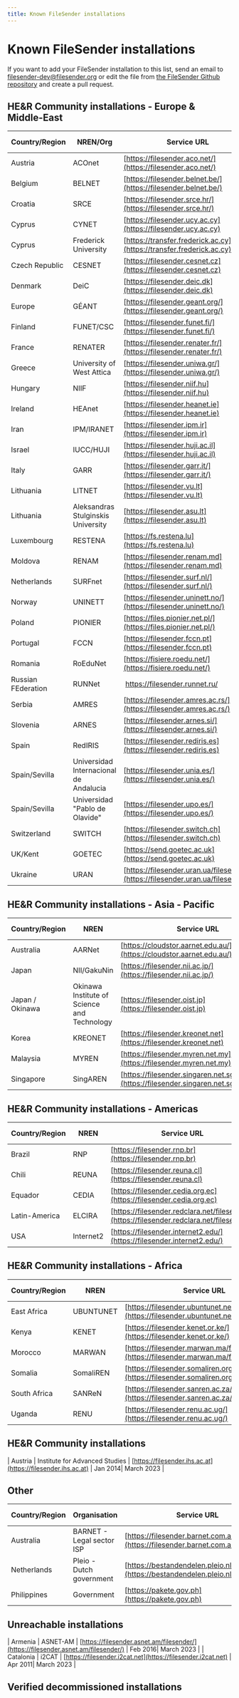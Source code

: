 ```yaml
---
title: Known FileSender installations
---
```


# Known FileSender installations

If you want to add your FileSender installation to this list, send an email to filesender-dev@filesender.org or edit the file from [the FileSender Github repository](https://github.com/filesender/filesender/tree/master/docs) and create a pull request.

## HE&R Community installations - Europe & Middle-East

| Country/Region|NREN/Org  | Service URL          | Known since| Last checked |
| --- | --- | --- |---|---|
| Austria  | ACOnet  | [https://filesender.aco.net/](https://filesender.aco.net/)      | Nov 2012| March 2023 |
| Belgium  | BELNET  | [https://filesender.belnet.be/](https://filesender.belnet.be/)      | Mar 2010| March 2023 |
| Croatia  | SRCE    | [https://filesender.srce.hr/](https://filesender.srce.hr/)      | Oct 2010|
| Cyprus  | CYNET    | [https://filesender.ucy.ac.cy](https://filesender.ucy.ac.cy)      | Nov 2012|
| Cyprus | Frederick University | [https://transfer.frederick.ac.cy](https://transfer.frederick.ac.cy) | Sep 2021|
| Czech Republic| CESNET  | [https://filesender.cesnet.cz](https://filesender.cesnet.cz)      | Feb 2012|
| Denmark  | DeiC    | [https://filesender.deic.dk](https://filesender.deic.dk)      | Mar 2012|
| Europe  | GÉANT    | [https://filesender.geant.org/](https://filesender.geant.org/)      | Sep 2010|
| Finland  | FUNET/CSC  | [https://filesender.funet.fi/](https://filesender.funet.fi/)      | Sep 2012|
| France  | RENATER  | [https://filesender.renater.fr/](https://filesender.renater.fr/)    | Nov 2013|
| Greece  | University of West Attica | [https://filesender.uniwa.gr/](https://filesender.uniwa.gr/) | Mar 2018|
| Hungary  | NIIF    | [https://filesender.niif.hu](https://filesender.niif.hu)      | Feb 2012|
| Ireland  | HEAnet  | [https://filesender.heanet.ie](https://filesender.heanet.ie)      | 2009 |
| Iran    | IPM/IRANET  | [https://filesender.ipm.ir](https://filesender.ipm.ir)      | Aug 2016|
| Israel  | IUCC/HUJI  | [https://filesender.huji.ac.il](https://filesender.huji.ac.il)      | Mar 2012|
| Italy    | GARR    | [https://filesender.garr.it/](https://filesender.garr.it/)      | Apr 2012|
| Lithuania  | LITNET  | [https://filesender.vu.lt](https://filesender.vu.lt)      | Feb 2012|
| Lithuania  | Aleksandras Stulginskis University  | [https://filesender.asu.lt](https://filesender.asu.lt)  | Feb 2012|
| Luxembourg  | RESTENA  | [https://fs.restena.lu](https://fs.restena.lu)        | Feb 2011|
| Moldova  | RENAM    | [https://filesender.renam.md](https://filesender.renam.md)      | Aug 2016|
| Netherlands  | SURFnet  | [https://filesender.surf.nl/](https://filesender.surf.nl/)      | Jun 2010|
| Norway  | UNINETT  | [https://filesender.uninett.no/](https://filesender.uninett.no/)    | 2009|
| Poland  | PIONIER  | [https://files.pionier.net.pl/](https://files.pionier.net.pl/)      | Apr 2013|
| Portugal  | FCCN    | [https://filesender.fccn.pt](https://filesender.fccn.pt)      | Jan 2011|
| Romania | RoEduNet | [https://fisiere.roedu.net/](https://fisiere.roedu.net/) | 2013 |
| Russian FEderation | RUNNet |  https://filesender.runnet.ru/ | Mar 2018|
| Serbia  | AMRES    | [https://filesender.amres.ac.rs/](https://filesender.amres.ac.rs/)    | Jul 2014|
| Slovenia  | ARNES    | [https://filesender.arnes.si/](https://filesender.arnes.si/)       | May 2011|
| Spain    | RedIRIS  | [https://filesender.rediris.es](https://filesender.rediris.es)      | Mar 2017|
| Spain/Sevilla  | Universidad Internacional de Andalucia| [https://filesender.unia.es/](https://filesender.unia.es/)  | May 2014|
| Spain/Sevilla  | Universidad "Pablo de Olavide"  | [https://filesender.upo.es/](https://filesender.upo.es/)  | May 2014|
| Switzerland  | SWITCH  | [https://filesender.switch.ch](https://filesender.switch.ch)      | Sep 2012|
| UK/Kent  | GOETEC  | [https://send.goetec.ac.uk](https://send.goetec.ac.uk)      | Aug 2014|
| Ukraine | URAN | [https://filesender.uran.ua/filesender/](https://filesender.uran.ua/filesender/) | Mar 2018|

## HE&R Community installations - Asia - Pacific

| Country/Region|NREN  | Service URL | Known since|
| --- | --- | --- |---|
| Australia  | AARNet  | [https://cloudstor.aarnet.edu.au/](https://cloudstor.aarnet.edu.au/)    | 2009 |
| Japan | NII/GakuNin | [https://filesender.nii.ac.jp/](https://filesender.nii.ac.jp/) | Oct 2017|
| Japan / Okinawa| Okinawa Institute of Science and Technology  | [https://filesender.oist.jp](https://filesender.oist.jp)  | Sep 2013|
| Korea    | KREONET  | [https://filesender.kreonet.net](https://filesender.kreonet.net)    | Mar 2014|
| Malaysia  | MYREN    | [https://filesender.myren.net.my](https://filesender.myren.net.my)    | Oct 2017|
| Singapore  | SingAREN  | [https://filesender.singaren.net.sg/filesender/](https://filesender.singaren.net.sg/filesender/)  | Jun 2016|

## HE&R Community installations - Americas

| Country/Region|NREN  | Service URL | Known since|
| --- | --- | --- |---|
| Brazil  | RNP    | [https://filesender.rnp.br](https://filesender.rnp.br)      | Oct 2014|
| Chili    | REUNA    | [https://filesender.reuna.cl](https://filesender.reuna.cl)      | Sep 2013|
| Equador   | CEDIA    | [https://filesender.cedia.org.ec](https://filesender.cedia.org.ec)  | Jun 2017|
| Latin-America  | ELCIRA  | [https://filesender.redclara.net/filesender/](https://filesender.redclara.net/filesender/)  | Oct 2013|
| USA    | Internet2  | [https://filesender.internet2.edu/](https://filesender.internet2.edu/)    | Jul 2012|

## HE&R Community installations - Africa

| Country/Region|NREN  | Service URL | Known since|
| --- | --- | --- |---|
| East Africa | UBUNTUNET | [https://filesender.ubuntunet.net/](https://filesender.ubuntunet.net/) | March 2018|
| Kenya | KENET | [https://filesender.kenet.or.ke/](https://filesender.kenet.or.ke/) | May 2022 |
| Morocco  | MARWAN  | [https://filesender.marwan.ma/filesender](https://filesender.marwan.ma/filesender)  | Feb 2015|
| Somalia | SomaliREN | [https://filesender.somaliren.org.so/filesender/](https://filesender.somaliren.org.so/filesender/) | May 2022 |
| South Africa  | SANReN  | [https://filesender.sanren.ac.za/filesender/](https://filesender.sanren.ac.za/filesender/)  | Apr 2014|
| Uganda | RENU | [https://filesender.renu.ac.ug/](https://filesender.renu.ac.ug/) | Mar 2018|

## HE&R Community installations
| Austria  | Institute for Advanced Studies  | [https://filesender.ihs.ac.at](https://filesender.ihs.ac.at)  | Jan 2014| March 2023 |


## Other

| Country/Region| Organisation | Service URL | Known since|
| --- | --- | --- |---|
| Australia | BARNET - Legal sector ISP | [https://filesender.barnet.com.au/](https://filesender.barnet.com.au/) | March 2018 |
| Netherlands  | Pleio - Dutch government | [https://bestandendelen.pleio.nl/filesender](https://bestandendelen.pleio.nl/filesender) | Oct 2013|
| Philippines  | Government  | [https://pakete.gov.ph](https://pakete.gov.ph)       | Jul 2013|

## Unreachable installations
| Armenia  | ASNET-AM  | [https://filesender.asnet.am/filesender/](https://filesender.asnet.am/filesender/)  | Feb 2016| March 2023 |
| Catalonia  | i2CAT    | [https://filesender.i2cat.net](https://filesender.i2cat.net)      | Apr 2011| March 2023 |

## Verified decommissioned installations

